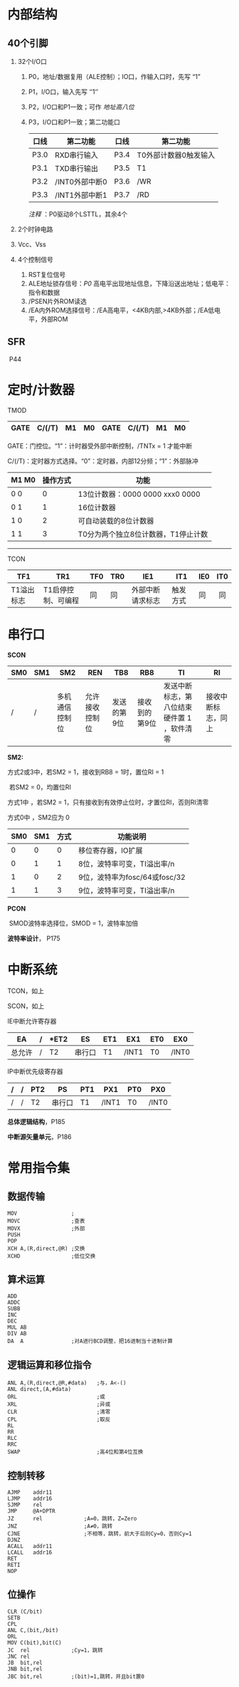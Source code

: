 # 内部结构

## 40个引脚

1. 32个I/O口

   1. P0，地址/数据复用（ALE控制）；IO口，作输入口时，先写 “1”

   2. P1，I/O口，输入先写 ‘’1‘’

   3. P2，I/O口和P1一致；可作 *地址高八位*

   4. P3，I/O口和P1一致；第二功能口

      | 口线 | 第二功能       | 口线 | 第二功能              |
      | ---- | -------------- | ---- | --------------------- |
      | P3.0 | RXD串行输入    | P3.4 | T0外部计数器0触发输入 |
      | P3.1 | TXD串行输出    | P3.5 | T1                    |
      | P3.2 | /INT0外部中断0 | P3.6 | /WR                   |
      | P3.3 | /INT1外部中断1 | P3.7 | /RD                   |

      *注释* ：P0驱动8个LSTTL，其余4个

2. 2个时钟电路

3. Vcc、Vss

4. 4个控制信号

   1. RST复位信号
   2. ALE地址锁存信号：*P0* 高电平出现地址信息，下降沿送出地址；低电平：指令和数据
   3. /PSEN片外ROM读选
   4. /EA内外ROM选择信号：/EA高电平，<4KB内部,>4KB外部；/EA低电平，外部ROM

   

## SFR

​	P44

# 定时/计数器

TMOD

| GATE | C/(/T) | M1   | M0   | GATE | C/(/T) | M1   | M0   |
| ---- | ------ | ---- | ---- | ---- | ------ | ---- | ---- |

GATE：门控位。“1”：计时器受外部中断控制，/TNTx = 1 才能中断

C/(/T)：定时器方式选择。“0”：定时器，内部12分频；“1”：外部脉冲

| M1 M0  | 操作方式 | 功能                                |
| ------ | -------- | ----------------------------------- |
| 0    0 | 0        | 13位计数器：0000 0000 xxx0 0000     |
| 0    1 | 1        | 16位计数器                          |
| 1    0 | 2        | 可自动装载的8位计数器               |
| 1    1 | 3        | T0分为两个独立8位计数器，T1停止计数 |

------



TCON

| TF1        | TR1                | TF0  | TR0  | IE1              | IT1      | IE0  | IT0  |
| ---------- | ------------------ | ---- | ---- | ---------------- | -------- | ---- | :--: |
| T1溢出标志 | T1启停控制、可编程 | 同   | 同   | 外部中断请求标志 | 触发方式 | 同   |  同  |



# 串行口

**SCON**

| SM0  | SM1  | SM2            | REN            | TB8         | RB8           | TI                                          | RI                 |
| ---- | ---- | -------------- | -------------- | ----------- | ------------- | ------------------------------------------- | ------------------ |
| /    | /    | 多机通信控制位 | 允许接收控制位 | 发送的第9位 | 接收到的第9位 | 发送中断标志，第八位结束硬件置 1 ，软件清零 | 接收中断标志，同上 |

**SM2:**

方式2或3中，若SM2 = 1，接收到RB8 = 1时，置位RI = 1

​						若SM2 = 0，均置位RI

方式1中	  ，若SM2 = 1，只有接收到有效停止位时，才置位RI，否则RI清零

方式0中	  ，SM2应为 0



| SM0  | SM1  | 方式 | 功能说明                      |
| ---- | ---- | ---- | ----------------------------- |
| 0    | 0    | 0    | 移位寄存器，IO扩展            |
| 0    | 1    | 1    | 8位，波特率可变，TI溢出率/n   |
| 1    | 0    | 2    | 9位，波特率为fosc/64或fosc/32 |
| 1    | 1    | 3    | 9位，波特率可变，TI溢出率/n   |



**PCON**

​	SMOD波特率选择位，SMOD = 1，波特率加倍

**波特率设计**，	P175



# 中断系统

TCON，如上

SCON，如上

IE中断允许寄存器

| EA     | /    | *ET2 | ES     | ET1  | EX1   | ET0  | EX0   |
| ------ | ---- | ---- | ------ | ---- | ----- | ---- | ----- |
| 总允许 | /    | T2   | 串行口 | T1   | /INT1 | T0   | /INT0 |



IP中断优先级寄存器

| /    | /    | PT2  | PS     | PT1  | PX1   | PT0  | PX0   |
| ---- | ---- | ---- | ------ | ---- | ----- | ---- | ----- |
| /    | /    | T2   | 串行口 | T1   | /INT1 | T0   | /INT0 |



**总体逻辑结构**，P185

**中断源矢量单元**，P186



# 常用指令集

## 数据传输

```assembly
MOV					;
MOVC				;查表
MOVX				;外部
PUSH
POP
XCH	A,(R,direct,@R)	;交换
XCHD				;低位交换
```

## 算术运算

```assembly
ADD					
ADDC
SUBB
INC
DEC
MUL	AB
DIV	AB
DA	A				;对A进行BCD调整，把16进制当十进制计算
```

## 逻辑运算和移位指令

```assembly
ANL	A,(R,direct,@R,#data)	;与，A<-()
ANL	direct,(A,#data)
ORL							;或
XRL							;异或
CLR							;清零
CPL							;取反
RL
RR
RLC
RRC
SWAP						;高4位和第4位互换
```

## 控制转移

```
AJMP	addr11
LJMP	addr16
SJMP	rel
JMP		@A+DPTR
JZ		rel				;A=0，跳转，Z=Zero
JNZ						;A≠0，跳转
CJNE					;不相等，跳转，前大于后则Cy=0，否则Cy=1
DJNZ
ACALL	addr11
LCALL	addr16
RET
RETI
NOP
```

## 位操作

```assembly
CLR	(C/bit)
SETB
CPL
ANL	C,(bit,/bit)
ORL
MOV	C(bit),bit(C)
JC	rel				;Cy=1，跳转
JNC	rel
JB	bit,rel
JNB	bit,rel
JBC	bit,rel			;(bit)=1,跳转，并且bit置0
```

